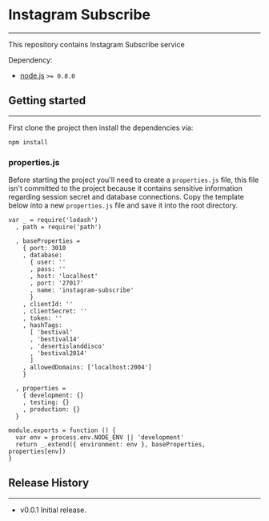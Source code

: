 # Instagram Subscribe
---

This repository contains Instagram Subscribe service

Dependency:
  - [node.js](http://nodejs.org) `>= 0.8.0`

## Getting started
---

First clone the project then install the dependencies via:

`npm install`

### properties.js

Before starting the project you'll need to create a `properties.js` file, this file isn't committed to the project because it contains sensitive information regarding session secret and database connections. Copy the template below into a new `properties.js` file and save it into the root directory.

```
var _ = require('lodash')
  , path = require('path')

  , baseProperties =
    { port: 3010
    , database:
      { user: ''
      , pass: ''
      , host: 'localhost'
      , port: '27017'
      , name: 'instagram-subscribe'
      }
    , clientId: ''
    , clientSecret: ''
    , token: ''
    , hashTags:
      [ 'bestival'
      , 'bestival14'
      , 'desertislanddisco'
      , 'bestival2014'
      ]
    , allowedDomains: ['localhost:2004']
    }

  , properties =
    { development: {}
    , testing: {}
    , production: {}
  }

module.exports = function () {
  var env = process.env.NODE_ENV || 'development'
  return _.extend({ environment: env }, baseProperties, properties[env])
}
```

## Release History
---

* v0.0.1 Initial release.
